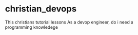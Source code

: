 # christian_devops
This christians tutorial lessons
As a devop engineer, do i need a programming knowledege
